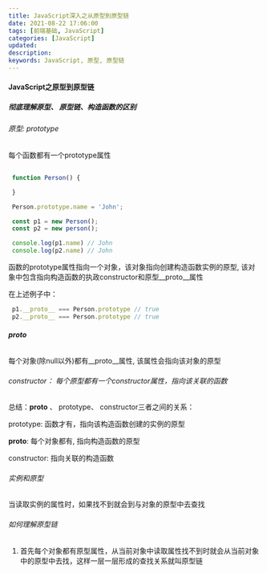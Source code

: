 ```yaml
---
title: JavaScript深入之从原型到原型链
date: 2021-08-22 17:06:00
tags: [前端基础, JavaScript]
categories: [JavaScript]
updated:
description:
keywords: JavaScript, 原型, 原型链
---
```


#### JavaScript之原型到原型链

##### 彻底理解原型、 原型链、构造函数的区别

###### 原型: prototype

每个函数都有一个prototype属性

```javascript
 
 function Person() {

 }

 Person.prototype.name = 'John';

 const p1 = new Person();
 const p2 = new person();

 console.log(p1.name) // John
 console.log(p2.name) // John

```

函数的prototype属性指向一个对象，该对象指向创建构造函数实例的原型, 该对象中包含指向构造函数的执政constructor和原型__proto__属性

在上述例子中：

```javascript
 p1.__proto__ === Person.prototype // true
 p2.__proto__ === Person.prototype // true
```

###### __proto__

每个对象(除null以外)都有__proto__属性, 该属性会指向该对象的原型

###### constructor： 每个原型都有一个constructor属性，指向该关联的函数

总结：__proto__ 、 prototype、 constructor三者之间的关系：

prototype: 函数才有，指向该构造函数创建的实例的原型

__proto__: 每个对象都有, 指向构造函数的原型

constructor: 指向关联的构造函数

###### 实例和原型

当读取实例的属性时，如果找不到就会到与对象的原型中去查找

###### 如何理解原型链

1. 首先每个对象都有原型属性，从当前对象中读取属性找不到时就会从当前对象中的原型中去找，这样一层一层形成的查找关系就叫原型链